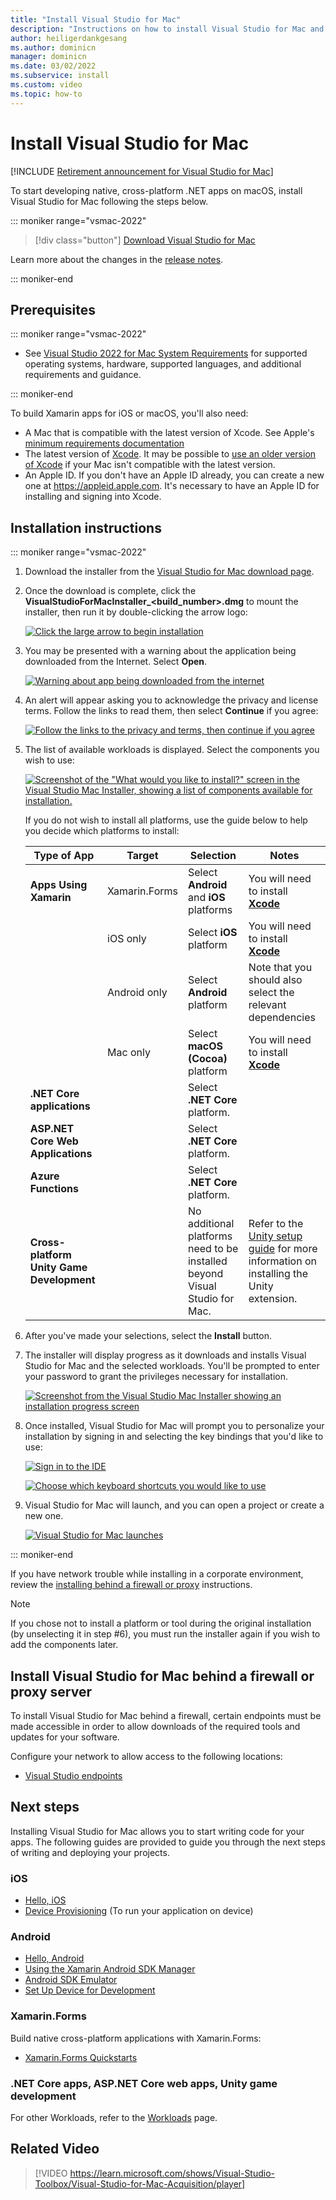 ```yaml
---
title: "Install Visual Studio for Mac"
description: "Instructions on how to install Visual Studio for Mac and additional components required for cross-platform development."
author: heiligerdankgesang 
ms.author: dominicn
manager: dominicn
ms.date: 03/02/2022
ms.subservice: install
ms.custom: video
ms.topic: how-to
---
```

# Install Visual Studio for Mac

 [!INCLUDE [Retirement announcement for Visual Studio for Mac](includes/vsmac-retirement.md)]

To start developing native, cross-platform .NET apps on macOS, install Visual Studio for Mac following the steps below.


::: moniker range="vsmac-2022"

 > [!div class="button"]
 > [Download Visual Studio for Mac](https://visualstudio.microsoft.com/vs/mac/)

Learn more about the changes in the [release notes](/visualstudio/releases/2022/mac-release-notes).

::: moniker-end

## Prerequisites


::: moniker range="vsmac-2022"

- See [Visual Studio 2022 for Mac System Requirements](/visualstudio/releases/2022/mac-system-requirements) for supported operating systems, hardware, supported languages, and additional requirements and guidance.

::: moniker-end

To build Xamarin apps for iOS or macOS, you'll also need:

- A Mac that is compatible with the latest version of Xcode. See Apple's [minimum requirements documentation](https://developer.apple.com/support/xcode/)
- The latest version of [Xcode](https://developer.apple.com/xcode). It may be possible to [use an older version of Xcode](/xamarin/ios/troubleshooting/questions/old-version-xcode) if your Mac isn't compatible with the latest version.
- An Apple ID. If you don't have an Apple ID already, you can create a new one at https://appleid.apple.com. It's necessary to have an Apple ID for installing and signing into Xcode.

## Installation instructions


::: moniker range="vsmac-2022"

1. Download the installer from the [Visual Studio for Mac download page](https://visualstudio.microsoft.com/vs/mac/).
1. Once the download is complete, click the **VisualStudioForMacInstaller_<build_number>.dmg** to mount the installer, then run it by double-clicking the arrow logo:

    [![Click the large arrow to begin installation](media/vsmac-2022/install-installer-sml.png)](media/vsmac-2022/install-installer.png#lightbox)

1. You may be presented with a warning about the application being downloaded from the Internet. Select **Open**.

    [![Warning about app being downloaded from the internet](media/vsmac-2022/installer-internet-warning-sml.png)](media/vsmac-2022/installer-internet-warning.png#lightbox)

1. An alert will appear asking you to acknowledge the privacy and license terms. Follow the links to read them, then select **Continue** if you agree:

    [![Follow the links to the privacy and terms, then continue if you agree](media/vsmac-2022/installer-privacy-sml.png)](media/vsmac-2022/installer-privacy.png#lightbox)

1. The list of available workloads is displayed. Select the components you wish to use:

    [![Screenshot of the "What would you like to install?" screen in the Visual Studio Mac Installer, showing a list of components available for installation.](media/vsmac-2022/installer-workloads-sml.png)](media/vsmac-2022/installer-workloads.png#lightbox)

   If you do not wish to install all platforms, use the guide below to help you decide which platforms to install:

   |Type of App  |Target  |Selection  |Notes  |
   |---------|---------|---------|---------|
   |**Apps Using Xamarin**| Xamarin.Forms|Select **Android** and **iOS** platforms |You will need to install [**Xcode**](https://developer.apple.com/xcode/) |
   ||iOS only|Select **iOS** platform|You will need to install [**Xcode**](https://developer.apple.com/xcode/)|
   ||Android only|Select **Android** platform|Note that you should also select the relevant dependencies|
   ||Mac only|Select **macOS (Cocoa)** platform|You will need to install [**Xcode**](https://developer.apple.com/xcode/)|
   |**.NET Core applications**|         |Select **.NET Core** platform.|         |
   |**ASP.NET Core Web Applications**|         |Select **.NET Core** platform.|         |
   |**Azure Functions**|         |Select **.NET Core** platform.|         |
   |**Cross-platform Unity Game Development**|         |No additional platforms need to be installed beyond Visual Studio for Mac.| Refer to the [Unity setup guide](./setup-vsmac-tools-unity.md) for more information on installing the Unity extension.|

1. After you've made your selections, select the **Install** button.
1. The installer will display progress as it downloads and installs Visual Studio for Mac and the selected workloads. You'll be prompted to enter your password to grant the privileges necessary for installation.

    [![Screenshot from the Visual Studio Mac Installer showing an installation progress screen](media/vsmac-2022/installation-progress-sml.png)](media/vsmac-2022/installation-progress.png#lightbox)

1. Once installed, Visual Studio for Mac will prompt you to personalize your installation by signing in and selecting the key bindings that you'd like to use:

    [![Sign in to the IDE](media/vsmac-2022/installer-sign-in-sml.png)](media/vsmac-2022/installer-sign-in.png#lightbox)

    [![Choose which keyboard shortcuts you would like to use](media/vsmac-2022/installer-keyboard-shortcuts-sml.png)](media/vsmac-2022/installer-keyboard-shortcuts.png#lightbox)

1. Visual Studio for Mac will launch, and you can open a project or create a new one.

    [![Visual Studio for Mac launches](media/vsmac-2022/vsmac-launch-sml.png)](media/vsmac-2022/vsmac-launch.png#lightbox)

::: moniker-end

If you have network trouble while installing in a corporate environment, review the [installing behind a firewall or proxy](#install-visual-studio-for-mac-behind-a-firewall-or-proxy-server) instructions.

> [!NOTE]
> If you chose not to install a platform or tool during the original installation (by unselecting it in step #6), you must run the installer again if you wish to add the components later.

## Install Visual Studio for Mac behind a firewall or proxy server

To install Visual Studio for Mac behind a firewall, certain endpoints must be made accessible in order to allow downloads of the required tools and updates for your software.

Configure your network to allow access to the following locations:

- [Visual Studio endpoints](./install-behind-a-firewall-or-proxy-server.md)

## Next steps

Installing Visual Studio for Mac allows you to start writing code for your apps. The following guides are provided to guide you through the next steps of writing and deploying your projects.

### iOS

- [Hello, iOS](/xamarin/ios/get-started/hello-ios/)
- [Device Provisioning](/xamarin/ios/get-started/installation/device-provisioning/) (To run your application on device)

### Android

- [Hello, Android](/xamarin/android/get-started/hello-android/)
- [Using the Xamarin Android SDK Manager](/xamarin/android/get-started/installation/android-sdk?tabs=macos)
- [Android SDK Emulator](/xamarin/android/get-started/installation/android-emulator/)
- [Set Up Device for Development](/xamarin/android/get-started/installation/set-up-device-for-development)

### Xamarin.Forms

Build native cross-platform applications with Xamarin.Forms:

- [Xamarin.Forms Quickstarts](/xamarin/get-started/quickstarts/)

### .NET Core apps, ASP.NET Core web apps, Unity game development

For other Workloads, refer to the [Workloads](workloads.md) page.

## Related Video

> [!VIDEO https://learn.microsoft.com/shows/Visual-Studio-Toolbox/Visual-Studio-for-Mac-Acquisition/player]
